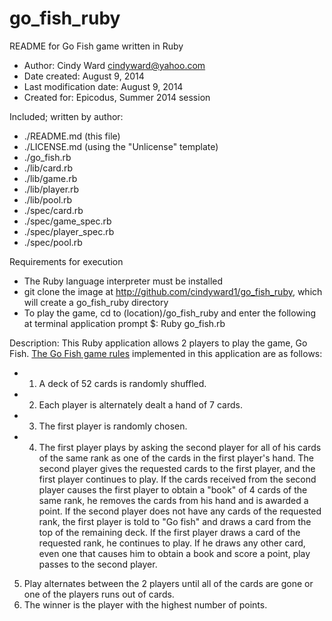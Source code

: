 
go_fish_ruby
====================

README for Go Fish game written in Ruby

* Author: Cindy Ward <cindyward@yahoo.com>
* Date created: August 9, 2014
* Last modification date: August 9, 2014
* Created for:  Epicodus, Summer 2014 session

Included; written by author:
* ./README.md (this file)
* ./LICENSE.md (using the "Unlicense" template)
* ./go_fish.rb
* ./lib/card.rb
* ./lib/game.rb
* ./lib/player.rb
* ./lib/pool.rb
* ./spec/card.rb
* ./spec/game_spec.rb
* ./spec/player_spec.rb
* ./spec/pool.rb


Requirements for execution
* The Ruby language interpreter must be installed
* git clone the image at http://github.com/cindyward1/go_fish_ruby, which will create a go_fish_ruby directory
* To play the game, cd to (location)/go_fish_ruby and enter the following at terminal application prompt $: Ruby go_fish.rb

Description:
This Ruby application allows 2 players to play the game, Go Fish. [The Go Fish game rules](http://en.wikipedia.org/wiki/Go_fish) implemented in this application are as follows: 
* 1) A deck of 52 cards is randomly shuffled.
* 2) Each player is alternately dealt a hand of 7 cards.
* 3) The first player is randomly chosen. 
* 4) The first player plays by asking the second player for all of his cards of the same rank as one of the cards in the first player's hand. The second player gives the requested cards to the first player, and the first player continues to play. If the cards received from the second player causes the first player to obtain a "book" of 4 cards of the same rank, he removes the cards from his hand and is awarded a point. If the second player does not have any cards of the requested rank, the first player is told to "Go fish" and draws a card from the top of the remaining deck. If the first player draws a card of the requested rank, he continues to play. If he draws any other card, even one that causes him to obtain a book and score a point, play passes to the second player.
5) Play alternates between the 2 players until all of the cards are gone or one of the players runs out of cards. 
6) The winner is the player with the highest number of points.
